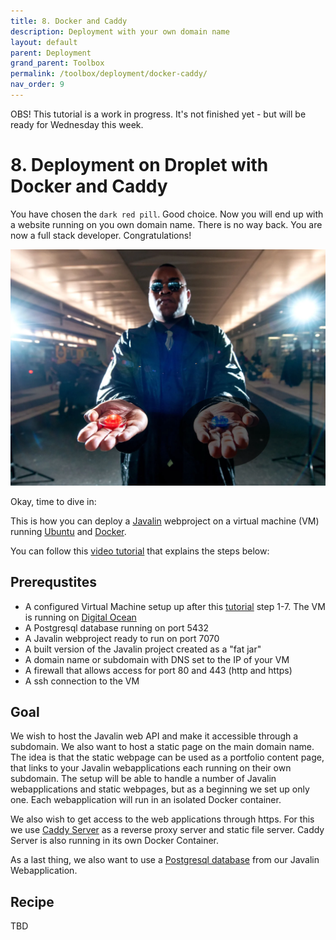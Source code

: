 ```yaml
---
title: 8. Docker and Caddy
description: Deployment with your own domain name
layout: default
parent: Deployment
grand_parent: Toolbox
permalink: /toolbox/deployment/docker-caddy/
nav_order: 9
---
```


OBS! This tutorial is a work in progress. It's not finished yet - but will be ready for Wednesday this week.

# 8. Deployment on Droplet with Docker and Caddy

You have chosen the `dark red pill`. Good choice. Now you will end up with a website running on you own domain name. There is no way back. You are now a full stack developer. Congratulations!

![Red or Blue](./images/red.webp)

Okay, time to dive in:

This is how you can deploy a [Javalin](https://javalin.io/) webproject on a virtual machine (VM) running [Ubuntu](https://ubuntu.com/) and [Docker](https://www.docker.com/).

You can follow this [video tutorial](https://cphbusiness.cloud.panopto.eu/Panopto/Pages/Sessions/List.aspx?folderID=322ab819-f0ca-4fc4-8e76-b15600a65ecd) that explains the steps below:

## Prerequstites

- A configured Virtual Machine setup up after this [tutorial](https://github.com/dat2Cph/content/tree/main/linux_and_deployment) step 1-7. The VM is running on [Digital Ocean](https://www.digitalocean.com/)
- A Postgresql database running on port 5432
- A Javalin webproject ready to run on port 7070
- A built version of the Javalin project created as a "fat jar"
- A domain name or subdomain with DNS set to the IP of your VM
- A firewall that allows access for port 80 and 443 (http and https)
- A ssh connection to the VM

## Goal

We wish to host the Javalin web API and make it accessible through a subdomain. We also want to host a static page on the main domain name. The idea is that the static webpage can be used as a
portfolio content page, that links to your Javalin webapplications each running on their own subdomain. The setup will be able to handle a number of Javalin webapplications and static webpages, but as a beginning we set up only one. Each webapplication will run in an isolated Docker container.

We also wish to get access to the web applications through https. For this we use [Caddy Server](https://caddyserver.com/) as a reverse proxy server and static file server. Caddy Server is also running in its own Docker Container.

As a last thing, we also want to use a [Postgresql database](https://www.postgresql.org/) from our Javalin Webapplication.

## Recipe

TBD
